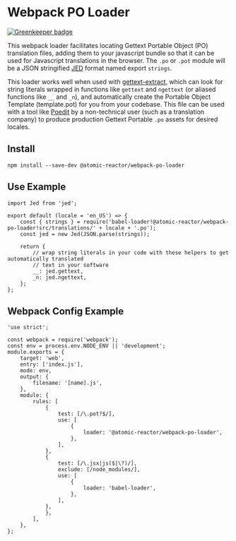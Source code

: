 # Webpack PO Loader

[![Greenkeeper badge](https://badges.greenkeeper.io/Atomic-Reactor/webpack-po-loader.svg)](https://greenkeeper.io/)

This webpack loader facilitates locating Gettext Portable Object (PO) translation files, adding them to your javascript bundle so that it can be used for Javascript translations in the browser. The `.po` or `.pot` module will be a JSON stringified [JED](https://www.npmjs.com/package/jed) format named export `strings`.

This loader works well when used with [gettext-extract](https://www.npmjs.com/package/gettext-extract), which can look for string literals wrapped
in functions like `gettext` and `ngettext` (or aliased functions like `__` and `_n`), and automatically create the Portable Object Template (template.pot) for you from your codebase. This file can be used with a tool like [Poedit](https://poedit.net/download/) by a non-technical user (such as a translation company) to produce production Gettext Portable `.po` assets for desired locales.

## Install

```
npm install --save-dev @atomic-reactor/webpack-po-loader
```

## Use Example

```
import Jed from 'jed';

export default (locale = 'en_US') => {
    const { strings } = require('babel-loader!@atomic-reactor/webpack-po-loader!src/translations/' + locale + '.po');
    const jed = new Jed(JSON.parse(strings));

    return {
        // wrap string literals in your code with these helpers to get automatically translated
        // text in your software
        __: jed.gettext,
        _n: jed.ngettext,
    };
};
```

## Webpack Config Example

```
'use strict';

const webpack = require('webpack');
const env = process.env.NODE_ENV || 'development';
module.exports = {
    target: 'web',
    entry: ['index.js'],
    mode: env,
    output: {
        filename: '[name].js',
    },
    module: {
        rules: [
            {
                test: [/\.pot?$/],
                use: [
                    {
                        loader: '@atomic-reactor/webpack-po-loader',
                    },
                ],
            },
            {
                test: [/\.jsx|js($|\?)/],
                exclude: [/node_modules/],
                use: [
                    {
                        loader: 'babel-loader',
                    },
                ],
            },
            },
        ],
    },
};

```
